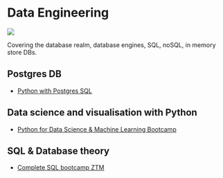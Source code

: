# Data Engineering

![](https://www.kdnuggets.com/wp-content/uploads/skills-data-engineering.jpg)

Covering the database realm, database engines, SQL, noSQL, in memory store DBs.

## Postgres DB
- [Python with Postgres SQL](https://github.com/irisida/data_engineering/tree/master/python_with_postgres)

## Data science and visualisation with Python
- [Python for Data Science & Machine Learning Bootcamp](https://github.com/irisida/data_engineering/tree/master/ds_bootcamp)

## SQL & Database theory
- [Complete SQL bootcamp ZTM](https://github.com/irisida/data_engineering/tree/master/complete_sql_bootcamp)